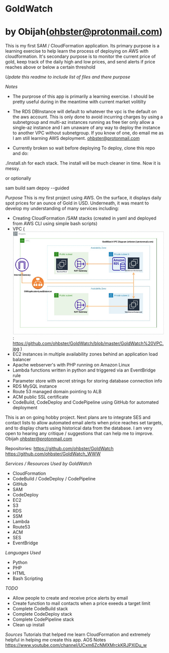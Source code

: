 # GoldWatch
# by Obijah(ohbster@protonmail.com)

This is my first SAM / CloudFormation application. Its primary purpose is a learning exercise to help learn the process of deploying on AWS with cloudformation. It's secondary purpose is to monitor the current price of gold, keep track of the daily high and low prices, and send alerts if price reaches above or below a certain threshold

*Update this readme to include list of files and there purpose*

*Notes*
- The purprose of this app is primarily a learning exercise. I should be pretty useful during in the meantime with current market volitilty

- The RDS DBInstance will default to whatever the vpc is the default on the aws account. This is only done
to avoid incurring charges by using a subnetgroup and multi-az instances running as free tier only allow a single-az instance and I am unaware of any way to deploy the instance to another VPC without subnetgroup. If you know of one, do email me as I am still learning AWS deployment. ohbster@protonmail.com

- Currently broken so wait before deploying
To deploy, clone this repo and do:

./install.sh for each stack. The install will be much cleaner in time. Now it is messy.

or optionally

sam build
sam depoy --guided

*Purpose*
This is my first project using AWS. On the surface, it displays daily spot prices for an ounce of Gold in USD. Underneath, it was meant to develop my understanding of many services including:
- Creating CloudFormation /SAM stacks (created in yaml and deployed from AWS CLI using simple bash scripts)
- VPC (![diagram here](/GoldWatch%20VPC.jpg "VPN Diagram"): https://github.com/ohbster/GoldWatch/blob/master/GoldWatch%20VPC.jpg )
- EC2 instances in multiple availability zones behind an application load balancer
- Apache webserver's with PHP running on Amazon Linux
- Lambda functions written in python and triggered via an EventBridge rule
- Parameter store with secret strings for storing database connection info
- RDS MySQL instance
- Route 53 managed domain pointing to ALB
- ACM public SSL certificate
- CodeBuild, CodeDeploy and CodePipeline using GitHub for automated deployment

This is an on going hobby project. Next plans are to integrate SES and contact lists to allow automated email alerts when price reaches set targets, and to display charts using historical data from the database.
I am very open to hearing any critique / suggestions that can help me to improve.
Obijah
ohbster@protonmail.com

Repositories:
https://github.com/ohbster/GoldWatch
https://github.com/ohbster/GoldWatch_WWW


*Services / Resources Used by GoldWatch*
- CloudFormation
- CodeBuild / CodeDeploy / CodePipeline
- GitHub
- SAM
- CodeDeploy
- EC2
- S3
- RDS
- SSM
- Lambda
- Route53
- ACM
- SES
- EventBridge

*Languages Used*
- Python
- PHP
- HTML
- Bash Scripting

*TODO*
- Allow people to create and receive price alerts by email
- Create function to mail contacts when a price exeeds a target limit
- Complete CodeBuild stack
- Complete CodeDeploy stack
- Complete CodePipeline stack
- Clean up install


*Sources*
Tutorials that helped me learn CloudFormation and extremely helpful in helping me create this app.
AOS Notes https://www.youtube.com/channel/UCxm6ZcNMXMrckKRJPXlDu_w
